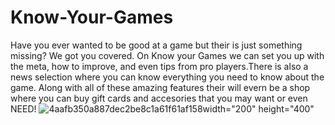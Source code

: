 # Know-Your-Games
Have you ever wanted to be good at a game but their is just something missing? We got you covered. On Know your Games we can set you up with the meta, how to improve, and even tips from pro players.There is also a news selection where you can know everything you need to know about the game. Along with all of these amazing features their will evern be a shop where you can buy gift cards and accesories that you may want or even NEED! 
![4aafb350a887dec2be8c1a61f61af158](https://user-images.githubusercontent.com/64328763/80289489-4f672480-8704-11ea-9bd0-ed3a12e36f50.jpg)width="200" height="400"
